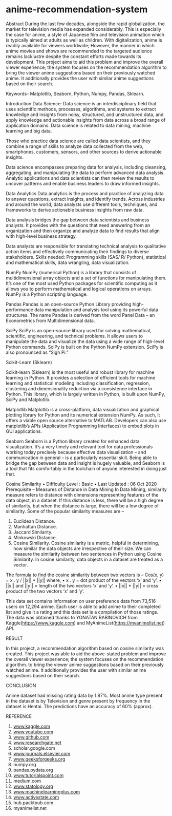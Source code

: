 # anime-recommendation-system
Abstract
During the last few decades, alongside the rapid globalization, the market for television media has expanded considerably. This is especially the case for anime, a style of Japanese film and television animation which is typically aimed at adults as well as children. With digitalization, anime is readily available for viewers worldwide; However, the manner in which anime movies and shows are recommended to the targeted audience remains lacklustre despite the constant efforts made towards its development. This project aims to aid this problem and improve the overall viewer experience; the system focuses on the recommendation algorithm to bring the viewer anime suggestions based on their previously watched anime. It additionally provides the user with similar anime suggestions based on their search.

Keywords- Matplotlib, Seaborn, Python, Numpy, Pandas, Sklearn.

Introduction 
Data Science:
Data science is an interdisciplinary field that uses scientific methods, processes, algorithms, and systems to extract knowledge and insights from noisy, structured, and unstructured data, and apply knowledge and actionable insights from data across a broad range of application domains. Data science is related to data mining, machine learning and big data. 

Those who practice data science are called data scientists, and they combine a range of skills to analyze data collected from the web, smartphones, customers, sensors, and other sources to derive actionable insights.

Data science encompasses preparing data for analysis, including cleansing, aggregating, and manipulating the data to perform advanced data analysis. Analytic applications and data scientists can then review the results to uncover patterns and enable business leaders to draw informed insights. 
  

Data Analytics
Data analytics is the process and practice of analyzing data to answer questions, extract insights, and identify trends. Across industries and around the world, data analysts use different tools, techniques, and frameworks to derive actionable business insights from raw data.  

Data analysis bridges the gap between data scientists and business analysts. It provides with the questions that need answering from an organization and then organize and analyze data to find results that align with high-level business strategy. 

Data analysts are responsible for translating technical analysis to qualitative action items and effectively communicating their findings to diverse stakeholders.
Skills needed: Programming skills (SAS/ R/ Python), statistical and mathematical skills, data wrangling, data visualization.

 

NumPy 
NumPy (numerical Python) is a library that consists of multidimensional array objects and a set of functions for manipulating them. It’s one of the most used Python packages for scientific computing as it allows you to perform mathematical and logical operations on arrays. NumPy is a Python scripting language.

Pandas
Pandas is an open-source Python Library providing high-performance data manipulation and analysis tool using its powerful data structures. The name Pandas is derived from the word Panel Data – an Econometrics from Multidimensional data.

SciPy 
SciPy is an open-source library used for solving mathematical, scientific, engineering, and technical problems. It allows users to manipulate the data and visualize the data using a wide range of high-level Python commands. SciPy is built on the Python NumPy extension. SciPy is also pronounced as “Sigh Pi.”

Scikit-Learn (Sklearn)

Scikit-learn (Sklearn) is the most useful and robust library for machine learning in Python. It provides a selection of efficient tools for machine learning and statistical modeling including classification, regression, clustering and dimensionality reduction via a consistence interface in Python. This library, which is largely written in Python, is built upon NumPy, SciPy and Matplotlib.

Matplotlib
Matplotlib is a cross-platform, data visualization and graphical plotting library for Python and its numerical extension NumPy. As such, it offers a viable open source alternative to MATLAB. Developers can also use matplotlib’s APIs (Application Programming Interfaces) to embed plots in GUI applications.

Seaborn
Seaborn is a Python library created for enhanced data visualization. It’s a very timely and relevant tool for data professionals working today precisely because effective data visualization – and communication in general – is a particularly essential skill. Being able to bridge the gap between data and insight is hugely valuable, and Seaborn is a tool that fits comfortably in the toolchain of anyone interested in doing just that.



Cosine Similarity
•	Difficulty Level : Basic
•	Last Updated : 06 Oct 2020
Prerequisite – Measures of Distance in Data Mining
In Data Mining, similarity measure refers to distance with dimensions representing features of the data object, in a dataset. If this distance is less, there will be a high degree of similarity, but when the distance is large, there will be a low degree of similarity.
Some of the popular similarity measures are –
1.	Euclidean Distance.
2.	Manhattan Distance.
3.	Jaccard Similarity.
4.	Minkowski Distance.
5.	Cosine Similarity.
Cosine similarity is a metric, helpful in determining, how similar the data objects are irrespective of their size. We can measure the similarity between two sentences in Python using Cosine Similarity. In cosine similarity, data objects in a dataset are treated as a vector. 

The formula to find the cosine similarity between two vectors is –
	Cos(x, y) = x . y / ||x|| * ||y||
where,
•	x . y = dot product of the vectors ‘x’ and ‘y’.
•	||x|| and ||y|| = length of the two vectors ‘x’ and ‘y’.
•	||x|| * ||y|| = cross product of the two vectors ‘x’ and ‘y’.

This data set contains information on user preference data from 73,516 users on 12,294 anime. Each user is able to add anime to their completed list and give it a rating and this data set is a compilation of those ratings. The data was obtained thanks to YONATAN RABINOVICH from Kaggle(https://www.kaggle.com) and MyAnimeList(https://myanimelist.net) API.

RESULT

In this project, a recommendation algorithm based on cosine similarity was created. This project was able to aid the above-stated problem and improve the overall viewer experience; the system focuses on the recommendation algorithm. to bring the viewer anime suggestions based on their previously watched anime. It additionally provides the user with similar anime suggestions based on their search.

CONCLUSION

Anime dataset had missing rating data by 1.87%. Most anime type present in the dataset is by Television and genre present by frequency in the dataset is Hentai. The predictions have an accuracy of 60% (approx).

REFERENCE
1.	www.kaggle.com
2.	www.youtube.com
3.	www.github.com
4.	www.researchgate.net
5.	scholar.google.com
6.	www.journals.elsevier.com
7.	www.geeksforgeeks.org
8.	numpy.org
9.	pandas.pydata.org
10.	www.tutorialspoint.com
11.	medium.com
12.	www.statology.org
13.	www.machinelearningplus.com
14.	www.activestate.com
15.	hub.packtpub.com
16.	myanimelist.net


